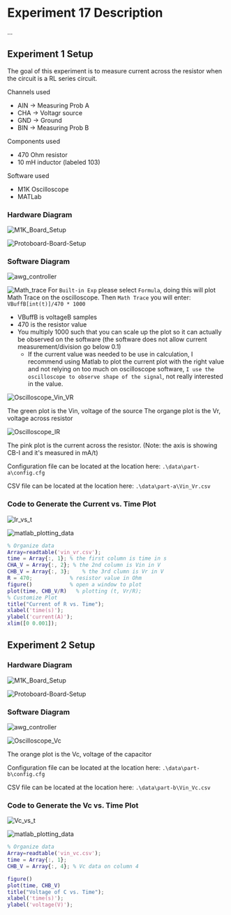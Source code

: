 # Experiment 17 Description
...
## Experiment 1 Setup

The goal of this experiment is to measure current across the resistor when the circuit is a RL series circuit.

Channels used
* AIN -> Measuring Prob A
* CHA -> Voltagr source
* GND -> Ground
* BIN -> Measuring Prob B

Components used
* 470 Ohm resistor
* 10 mH inductor (labeled 103)

Software used
* M1K Oscilloscope
* MATLab

### Hardware Diagram

![M1K_Board_Setup](./images/parta/M1K_Board_Setup.jpg)

![Protoboard-Board-Setup](./images/parta/Protoboard-Board-Setup.jpg)

### Software Diagram

![awg_controller](./images/parta/awg_controller.jpg)

![Math_trace](./images/parta/Math_trace.jpg)
For `Built-in Exp` please select `Formula`, doing this will plot Math Trace on the oscilloscope.
Then `Math Trace` you will enter: ` VBuffB[int(t)]/470 * 1000 `
* VBuffB is voltageB samples
* 470 is the resistor value
* You multiply 1000 such that you can scale up the plot so it can actually be observed on the software (the software does not allow current measurement/division go below 0.1)
    * If the current value was needed to be use in calculation, I recommend using Matlab to plot the current plot with the right value and not relying on too much on oscilloscope software, `I use the oscilloscope to observe shape of the signal`, not really interested in the value.

![Oscilloscope_Vin_VR](./images/parta/Oscilloscope_Vin_VR.jpg)

The green plot is the Vin, voltage of the source
The organge plot is the Vr, voltage across resistor

![Oscilloscope_IR](./images/parta/Oscilloscope_IR.jpg)

The pink plot is the current across the resistor. 
(Note: the axis is showing CB-I and it's measured in mA/t)

Configuration file can be located at the location here: `.\data\part-a\config.cfg`

CSV file can be located at the location here: `.\data\part-a\Vin_Vr.csv`

### Code to Generate the Current vs. Time Plot

![Ir_vs_t](./images/parta/Ir_vs_t.jpg)

![matlab_plotting_data](./images/parta/matlab_plotting_data.jpg)

```matlab
% Organize data
Array=readtable('vin_vr.csv');
time = Array{:, 1}; % the first column is time in s
CHA_V = Array{:, 2}; % the 2nd column is Vin in V
CHB_V = Array{:, 3};    % the 3rd clumn is Vr in V
R = 470;            % resistor value in Ohm
figure()            % open a window to plot
plot(time, CHB_V/R)   % plotting (t, Vr/R);
% Customize Plot 
title("Current of R vs. Time");
xlabel('time(s)');
ylabel('current(A)');
xlim([0 0.001]);
```

## Experiment 2 Setup
### Hardware Diagram

![M1K_Board_Setup](./images/partb/M1K_Board_Setup.jpg)

![Protoboard-Board-Setup](./images/partb/Protoboard-Board-Setup.jpg)

### Software Diagram

![awg_controller](./images/partb/awg_controller.jpg)

![Oscilloscope_Vc](./images/partb/Oscilloscope_Vc.jpg)

The orange plot is the Vc, voltage of the capacitor


Configuration file can be located at the location here: `.\data\part-b\config.cfg`

CSV file can be located at the location here: `.\data\part-b\Vin_Vc.csv`

### Code to Generate the Vc vs. Time Plot

![Vc_vs_t](./images/partb/Vc_vs_t.jpg)

![matlab_plotting_data](./images/partb/matlab_plotting_data.jpg)

```matlab
% Organize data
Array=readtable('vin_vc.csv');
time = Array{:, 1};
CHB_V = Array{:, 4}; % Vc data on column 4

figure()
plot(time, CHB_V)
title("Voltage of C vs. Time");
xlabel('time(s)');
ylabel('voltage(V)');
```